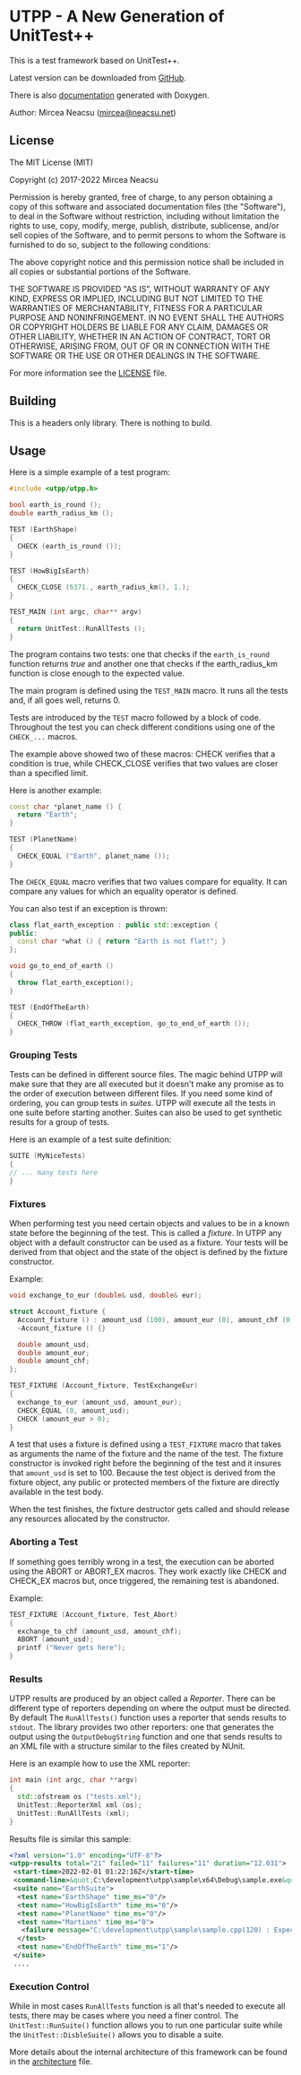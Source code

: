 UTPP - A New Generation of UnitTest++
=====================================

This is a test framework based on UnitTest++.

Latest version can be downloaded from [GitHub](https://neacsum.github.com/utpp).

There is also [documentation](https://neacsum.github.io/utpp) generated with Doxygen.


Author:
Mircea Neacsu (mircea@neacsu.net)

## License ##
The MIT License (MIT)
 
Copyright (c) 2017-2022 Mircea Neacsu

Permission is hereby granted, free of charge, to any person obtaining a copy
of this software and associated documentation files (the "Software"), to deal
in the Software without restriction, including without limitation the rights
to use, copy, modify, merge, publish, distribute, sublicense, and/or sell
copies of the Software, and to permit persons to whom the Software is
furnished to do so, subject to the following conditions:

The above copyright notice and this permission notice shall be included in all
copies or substantial portions of the Software.

THE SOFTWARE IS PROVIDED "AS IS", WITHOUT WARRANTY OF ANY KIND, EXPRESS OR
IMPLIED, INCLUDING BUT NOT LIMITED TO THE WARRANTIES OF MERCHANTABILITY,
FITNESS FOR A PARTICULAR PURPOSE AND NONINFRINGEMENT. IN NO EVENT SHALL THE
AUTHORS OR COPYRIGHT HOLDERS BE LIABLE FOR ANY CLAIM, DAMAGES OR OTHER
LIABILITY, WHETHER IN AN ACTION OF CONTRACT, TORT OR OTHERWISE, ARISING FROM,
OUT OF OR IN CONNECTION WITH THE SOFTWARE OR THE USE OR OTHER DEALINGS IN THE
SOFTWARE.

For more information see the [LICENSE](LICENSE) file.

## Building ##
This is a headers only library. There is nothing to build. 

## Usage ##
Here is a simple example of a test program:
````C++
#include <utpp/utpp.h>

bool earth_is_round ();
double earth_radius_km ();

TEST (EarthShape)
{
  CHECK (earth_is_round ());
}

TEST (HowBigIsEarth)
{
  CHECK_CLOSE (6371., earth_radius_km(), 1.);
}

TEST_MAIN (int argc, char** argv)
{
  return UnitTest::RunAllTests ();
}
````
The program contains two tests: one that checks if the `earth_is_round` function
returns *true* and another one that checks if the earth_radius_km function is close
enough to the expected value.

The main program is defined using the `TEST_MAIN` macro. It runs all the tests and, if all goes well, returns 0.

Tests are introduced by the `TEST` macro followed by a block of code. Throughout
the test you can check different conditions using one of the `CHECK_...` macros.

The example above showed two of these macros: CHECK verifies that a condition is
true, while CHECK_CLOSE verifies that two values are closer than a specified limit.

Here is another example:
````C++
const char *planet_name () {
  return "Earth";
}

TEST (PlanetName)
{
  CHECK_EQUAL ("Earth", planet_name ());
}

````
The `CHECK_EQUAL` macro verifies that two values compare for equality. It can
compare any values for which an equality operator is defined. 

You can also test if an exception is thrown:
````C++
class flat_earth_exception : public std::exception {
public:
  const char *what () { return "Earth is not flat!"; }
};

void go_to_end_of_earth ()
{
  throw flat_earth_exception();
}

TEST (EndOfTheEarth)
{
  CHECK_THROW (flat_earth_exception, go_to_end_of_earth ());
}

````
### Grouping Tests ###
Tests can be defined in different source files. The magic behind UTPP will make
sure that they are all executed but it doesn't make any promise as to the order
of execution between different files. If you need some kind of ordering, you can
group tests in *suites*. UTPP will execute all the tests in one suite before starting
another. Suites can also be used to get synthetic results for a group of tests.

Here is an example of a test suite definition:
````C++
SUITE (MyNiceTests)
{
// ... many tests here
}
````

### Fixtures ###
When performing test you need certain objects and values to be in a known state
before the beginning of the test. This is called a *fixture*. In UTPP any object
with a default constructor can be used as a fixture. Your tests will be derived
from that object and the state of the object is defined by the fixture constructor.

Example:
````C++
void exchange_to_eur (double& usd, double& eur);

struct Account_fixture {
  Account_fixture () : amount_usd (100), amount_eur (0), amount_chf (0) {}
  ~Account_fixture () {}

  double amount_usd;
  double amount_eur;
  double amount_chf;
};

TEST_FIXTURE (Account_fixture, TestExchangeEur)
{
  exchange_to_eur (amount_usd, amount_eur);
  CHECK_EQUAL (0, amount_usd);
  CHECK (amount_eur > 0);
}
````
A test that uses a fixture is defined using a `TEST_FIXTURE` macro that takes as
arguments the name of the fixture and the name of the test. The fixture constructor
is invoked right before the beginning of the test and it insures that `amount_usd`
is set to 100. Because the test object is derived from the fixture object, any
public or protected members of the fixture are directly available in the test body.

When the test finishes, the fixture destructor gets called and should release any
resources allocated by the constructor.

### Aborting a Test ###
If something goes terribly wrong in a test, the execution can be aborted
using the ABORT or ABORT_EX macros. They work exactly like CHECK and CHECK_EX
macros but, once triggered, the remaining test is abandoned. 

Example:
````C++
TEST_FIXTURE (Account_fixture, Test_Abort)
{
  exchange_to_chf (amount_usd, amount_chf);
  ABORT (amount_usd);
  printf ("Never gets here");
}
````

### Results ###
UTPP results are produced by an object called a *Reporter*. There can be
different type of reporters depending on where the output must be directed.
By default The `RunAllTests()` function uses a reporter that sends results to `stdout`.
The library provides two other reporters: one that generates the output using
the `OutputDebugString` function and one that sends results to an XML file with
a structure similar to the files created by NUnit.

Here is an example how to use the XML reporter:
````C++
int main (int argc, char **argv)
{
  std::ofstream os ("tests.xml");
  UnitTest::ReporterXml xml (os);
  UnitTest::RunAllTests (xml);
}
````

Results file is similar this sample:
````XML
<?xml version="1.0" encoding="UTF-8"?>
<utpp-results total="21" failed="11" failures="11" duration="12.031">
 <start-time>2022-02-01 01:22:16Z</start-time>
 <command-line>&quot;C:\development\utpp\sample\x64\Debug\sample.exe&quot; </command-line>
 <suite name="EarthSuite">
  <test name="EarthShape" time_ms="0"/>
  <test name="HowBigIsEarth" time_ms="0"/>
  <test name="PlanetName" time_ms="0"/>
  <test name="Martians" time_ms="0">
   <failure message="C:\development\utpp\sample\sample.cpp(120) : Expected &apos;Mars&apos; but was &apos;Earth&apos;"/>
  </test>
  <test name="EndOfTheEarth" time_ms="1"/>
 </suite>
 ....
````
### Execution Control ###
While in most cases `RunAllTests` function is all that's needed to execute all
tests, there may be cases where you need a finer control. The `UnitTest::RunSuite()`
function allows you to run one particular suite while the `UnitTest::DisbleSuite()`
allows you to disable a suite.


More details about the internal architecture of this framework can be found in
the [architecture](docs/achitecture.md) file.
